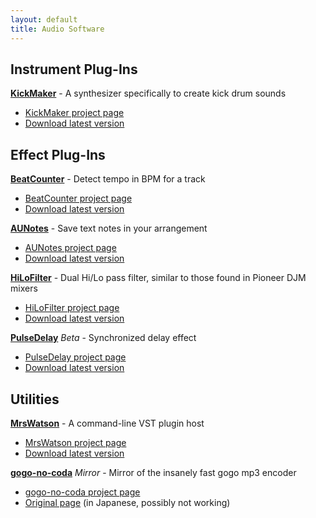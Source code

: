 ```yaml
---
layout: default
title: Audio Software
---
```


Instrument Plug-Ins
-------------------

**[KickMaker][1]** - A synthesizer specifically to create kick drum sounds

* [KickMaker project page][1]
* [Download latest version][2]


Effect Plug-Ins
---------------

**[BeatCounter][3]** - Detect tempo in BPM for a track

* [BeatCounter project page][3]
* [Download latest version][4]


**[AUNotes][5]** - Save text notes in your arrangement

* [AUNotes project page][5]
* [Download latest version][6]

**[HiLoFilter][7]** - Dual Hi/Lo pass filter, similar to those found in Pioneer DJM mixers

* [HiLoFilter project page][7]
* [Download latest version][8]

**[PulseDelay][9]** *Beta* - Synchronized delay effect

* [PulseDelay project page][9]
* [Download latest version][10]


Utilities
---------

**[MrsWatson][11]** - A command-line VST plugin host

* [MrsWatson project page][11]
* [Download latest version][12]

**[gogo-no-coda][13]** *Mirror* - Mirror of the insanely fast gogo mp3 encoder

* [gogo-no-coda project page][13]
* [Original page][14] (in Japanese, possibly not working)


[1]: /KickMaker.html
[2]: http://static.teragonaudio.com/KickMaker.zip
[3]: /BeatCounter.html
[4]: http://static.teragonaudio.com/BeatCounter.zip
[5]: /AUNotes.html
[6]: http://static.teragonaudio.com/AUNotes.zip
[7]: /HiLoFilter.html
[8]: http://static.teragonaudio.com/HiLoFilter.zip
[9]: /PulseDelay.html
[10]: http://static.teragonaudio.com/PulseDelay.zip
[11]: /MrsWatson.html
[12]: http://static.teragonaudio.com/MrsWatson.zip
[13]: https://github.com/teragonaudio/gogo-no-coda
[14]: http://homepage2.nifty.com/kei-i/

